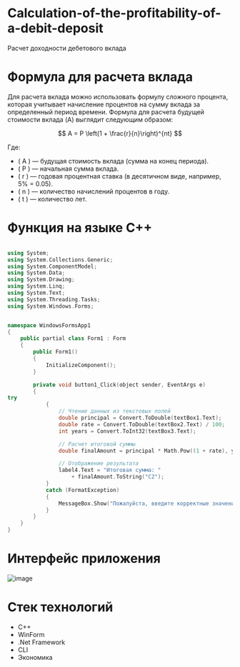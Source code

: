# Calculation-of-the-profitability-of-a-debit-deposit
Расчет доходности дебетового вклада
# Формула для расчета вклада

Для расчета вклада можно использовать формулу сложного процента, которая учитывает начисление процентов на сумму вклада за определенный период времени. Формула для расчета будущей стоимости вклада (A) выглядит следующим образом:

$$
A = P \left(1 + \frac{r}{n}\right)^{nt}
$$

Где:
- \( A \) — будущая стоимость вклада (сумма на конец периода).
- \( P \) — начальная сумма вклада.
- \( r \) — годовая процентная ставка (в десятичном виде, например, 5% = 0.05).
- \( n \) — количество начислений процентов в году.
- \( t \) — количество лет.

# Функция на языке C++

```cpp

using System;
using System.Collections.Generic;
using System.ComponentModel;
using System.Data;
using System.Drawing;
using System.Linq;
using System.Text;
using System.Threading.Tasks;
using System.Windows.Forms;


namespace WindowsFormsApp1
{
    public partial class Form1 : Form
    {
        public Form1()
        {
            InitializeComponent();
        }

        private void button1_Click(object sender, EventArgs e)
        {
try
            {
                // Чтение данных из текстовых полей
                double principal = Convert.ToDouble(textBox1.Text);
                double rate = Convert.ToDouble(textBox2.Text) / 100;
                int years = Convert.ToInt32(textBox3.Text);

                // Расчет итоговой суммы
                double finalAmount = principal * Math.Pow((1 + rate), years);

                // Отображение результата
                label4.Text = "Итоговая сумма: "
                    + finalAmount.ToString("C2");
            }
            catch (FormatException)
            {
                MessageBox.Show("Пожалуйста, введите корректные значения.");
            }
        }
    }
}
```

# Интерфейс приложения
![image](https://github.com/user-attachments/assets/95e01d38-7fbb-4d62-aec7-4d62bc9bb167)

# Стек технологий

- C++
- WinForm
- .Net Framework
- CLI
- Экономика

